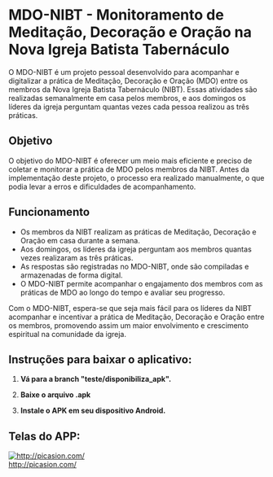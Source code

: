 # MDO-NIBT - Monitoramento de Meditação, Decoração e Oração na Nova Igreja Batista Tabernáculo

O MDO-NIBT é um projeto pessoal desenvolvido para acompanhar e digitalizar a prática de Meditação, Decoração e Oração (MDO) entre os membros da Nova Igreja Batista Tabernáculo (NIBT). Essas atividades são realizadas semanalmente em casa pelos membros, e aos domingos os líderes da igreja perguntam quantas vezes cada pessoa realizou as três práticas.

## Objetivo

O objetivo do MDO-NIBT é oferecer um meio mais eficiente e preciso de coletar e monitorar a prática de MDO pelos membros da NIBT. Antes da implementação deste projeto, o processo era realizado manualmente, o que podia levar a erros e dificuldades de acompanhamento.

## Funcionamento

- Os membros da NIBT realizam as práticas de Meditação, Decoração e Oração em casa durante a semana.
- Aos domingos, os líderes da igreja perguntam aos membros quantas vezes realizaram as três práticas.
- As respostas são registradas no MDO-NIBT, onde são compiladas e armazenadas de forma digital.
- O MDO-NIBT permite acompanhar o engajamento dos membros com as práticas de MDO ao longo do tempo e avaliar seu progresso.

Com o MDO-NIBT, espera-se que seja mais fácil para os líderes da NIBT acompanhar e incentivar a prática de Meditação, Decoração e Oração entre os membros, promovendo assim um maior envolvimento e crescimento espiritual na comunidade da igreja.

## Instruções para baixar o aplicativo:

1. **Vá para a branch "teste/disponibiliza_apk".**
   
2. **Baixe o arquivo .apk**
   
3. **Instale o APK em seu dispositivo Android.**

## Telas do APP:

<a href="http://picasion.com/"><img src="https://i.picasion.com/pic92/2c759393b0c3410d03d6c79c336b5341.gif" border="0" alt="http://picasion.com/" /></a><br /><a href="http://picasion.com/">http://picasion.com/</a>

